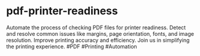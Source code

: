 # pdf-printer-readiness
Automate the process of checking PDF files for printer readiness. Detect and resolve common issues like margins, page orientation, fonts, and image resolution. Improve printing accuracy and efficiency. Join us in simplifying the printing experience. #PDF #Printing #Automation
